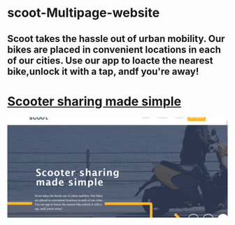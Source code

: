 # scoot-Multipage-website
## Scoot takes the hassle out of urban mobility. Our bikes are placed in convenient locations in each of our cities. Use our app to loacte the nearest bike,unlock it with a tap, andf you're away!

# [Scooter sharing made simple](https://htmlpreview.github.io/?https://github.com/Ibrah0/scoot-Multipage-website/blob/master/index.html)

<img src="https://github.com/Ibrah0/scoot-Multipage-website/blob/master/Screenshot%202022-05-17%20at%2016-58-27%20SCOOT.png"/>

